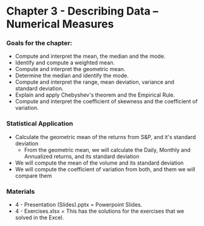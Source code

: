# Chapter 3 - Describing Data – Numerical Measures

### Goals for the chapter:
+ Compute and interpret the mean, the median and the mode.
+ Identify and compute a weighted mean.
+ Compute and interpret the geometric mean.
+ Determine the median and identify the mode. 
+ Compute and interpret the range, mean deviation, variance and standard deviation.
+ Explain and apply Chebyshev's theorem and the Empirical Rule.
+ Compute and interpret the coefficient of skewness and the coefficient of variation. 

### Statistical Application

+ Calculate the geometric mean of the returns from S&P, and it's standard deviation
  + From the geometric mean, we will calculate the Daily, Monthly and Annualized returns, and its standard deviation
+ We will compute the mean of the volume and its standard deviation
+ We will compute the coefficient of variation from both, and them we will compare them

### Materials
+ 4 - Presentation (Slides).pptx = Powerpoint Slides.
+ 4 - Exercises.xlsx = This has the solutions for the exercises that we solved in the Excel.
